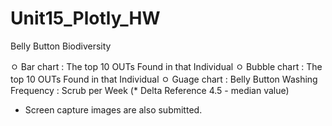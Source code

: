 # Unit15_Plotly_HW

Belly Button Biodiversity

ㅇ Bar chart : The top 10 OUTs Found in that Individual
ㅇ Bubble chart : The top 10 OUTs Found in that Individual
ㅇ Guage chart : Belly Button Washing Frequency : Scrub per Week 
                  (* Delta Reference  4.5 - median value)

* Screen capture images are also submitted. 